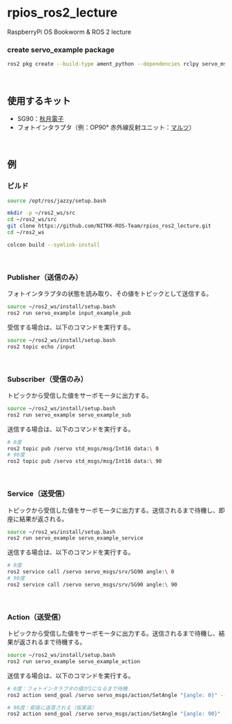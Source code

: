 # rpios_ros2_lecture
RaspberryPi OS Bookworm &amp; ROS 2 lecture

### create servo_example package

```bash
ros2 pkg create --build-type ament_python --dependencies rclpy servo_msgs --description "servo example" --package-format 3 --node-name servo_example_service --license Apache-2.0  servo_example
```

<br>

## 使用するキット

- SG90：[秋月電子](https://akizukidenshi.com/catalog/g/g108761/)
- フォトインタラプタ（例：OP90° 赤外線反射ユニット：[マルツ](https://www.marutsu.co.jp/pc/i/1634665/)）

<br>

## 例

### ビルド

```bash
source /opt/ros/jazzy/setup.bash

mkdir -p ~/ros2_ws/src
cd ~/ros2_ws/src
git clone https://github.com/NITKK-ROS-Team/rpios_ros2_lecture.git
cd ~/ros2_ws

colcon build --symlink-install
```

<br>

### Publisher（送信のみ）

フォトインタラプタの状態を読み取り、その値をトピックとして送信する。

```bash
source ~/ros2_ws/install/setup.bash
ros2 run servo_example input_example_pub
```

受信する場合は、以下のコマンドを実行する。

```bash
source ~/ros2_ws/install/setup.bash
ros2 topic echo /input
```

<br>

### Subscriber（受信のみ）

トピックから受信した値をサーボモータに出力する。

```bash
source ~/ros2_ws/install/setup.bash
ros2 run servo_example servo_example_sub
```

送信する場合は、以下のコマンドを実行する。

```bash
# 0度
ros2 topic pub /servo std_msgs/msg/Int16 data:\ 0
# 90度
ros2 topic pub /servo std_msgs/msg/Int16 data:\ 90
```

<br>

### Service（送受信）

トピックから受信した値をサーボモータに出力する。送信されるまで待機し、即座に結果が返される。

```bash
source ~/ros2_ws/install/setup.bash
ros2 run servo_example servo_example_service
```

送信する場合は、以下のコマンドを実行する。

```bash
# 0度
ros2 service call /servo servo_msgs/srv/SG90 angle:\ 0
# 90度
ros2 service call /servo servo_msgs/srv/SG90 angle:\ 90
```

<br>

### Action（送受信）

トピックから受信した値をサーボモータに出力する。送信されるまで待機し、結果が返されるまで待機する。

```bash
source ~/ros2_ws/install/setup.bash
ros2 run servo_example servo_example_action
```

送信する場合は、以下のコマンドを実行する。

```bash
# 0度：フォトインタラプタの値が1になるまで待機
ros2 action send_goal /servo servo_msgs/action/SetAngle "{angle: 0}" --feedback

# 90度：即座に返答される（仮実装）
ros2 action send_goal /servo servo_msgs/action/SetAngle "{angle: 90}" --feedback
```
